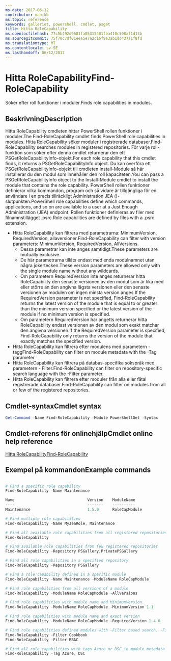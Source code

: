 ```yaml
---
ms.date: 2017-06-12
contributor: manikb
ms.topic: reference
keywords: galleriet, powershell, cmdlet, psget
title: Hitta RoleCapability
ms.openlocfilehash: 77c5b492d9681fa05315401fba410c508af1d13b
ms.sourcegitcommit: 75f70c7df01eea5e7a2c16f9a3ab1dd437a1f8fd
ms.translationtype: MT
ms.contentlocale: sv-SE
ms.lasthandoff: 06/12/2017
---
```

# <a name="find-rolecapability"></a><span data-ttu-id="a5fa4-103">Hitta RoleCapability</span><span class="sxs-lookup"><span data-stu-id="a5fa4-103">Find-RoleCapability</span></span>

<span data-ttu-id="a5fa4-104">Söker efter roll funktioner i moduler.</span><span class="sxs-lookup"><span data-stu-id="a5fa4-104">Finds role capabilities in modules.</span></span>

## <a name="description"></a><span data-ttu-id="a5fa4-105">Beskrivning</span><span class="sxs-lookup"><span data-stu-id="a5fa4-105">Description</span></span>
<span data-ttu-id="a5fa4-106">Hitta RoleCapability cmdleten hittar PowerShell rollen funktioner i moduler.</span><span class="sxs-lookup"><span data-stu-id="a5fa4-106">The Find-RoleCapability cmdlet finds PowerShell role capabilities in modules.</span></span> <span data-ttu-id="a5fa4-107">Hitta RoleCapability söker moduler i registrerade databaser.</span><span class="sxs-lookup"><span data-stu-id="a5fa4-107">Find-RoleCapability searches modules in registered repositories.</span></span> <span data-ttu-id="a5fa4-108">För varje roll-funktion som söker efter denna cmdlet returnerar den ett PSGetRoleCapabilityInfo-objekt.</span><span class="sxs-lookup"><span data-stu-id="a5fa4-108">For each role capability that this cmdlet finds, it returns a PSGetRoleCapabilityInfo object.</span></span> <span data-ttu-id="a5fa4-109">Du kan överföra ett PSGetRoleCapabilityInfo-objekt till cmdleten Install-Module så här installerar du den modul som innehåller den roll kapaciteten.</span><span class="sxs-lookup"><span data-stu-id="a5fa4-109">You can pass a PSGetRoleCapabilityInfo object to the Install-Module cmdlet to install the module that contains the role capability.</span></span>
<span data-ttu-id="a5fa4-110">PowerShell rollen funktioner definierar vilka kommandon, program och så vidare är tillgängliga för en användare i en precis tillräckligt Administration JEA ()-slutpunkten.</span><span class="sxs-lookup"><span data-stu-id="a5fa4-110">PowerShell role capabilities define which commands, applications, and so on are available to a user at a Just Enough Administration (JEA) endpoint.</span></span> <span data-ttu-id="a5fa4-111">Rollen funktioner definieras av filer med filnamnstillägget .psrc.</span><span class="sxs-lookup"><span data-stu-id="a5fa4-111">Role capabilities are defined by files with a .psrc extension.</span></span>

- <span data-ttu-id="a5fa4-112">Hitta RoleCapability kan filtrera med parametrarna: MinimumVersion, RequiredVersion, allaversioner.</span><span class="sxs-lookup"><span data-stu-id="a5fa4-112">Find-RoleCapability can filter with version parameters: MinimumVersion, RequiredVersion, AllVersions.</span></span>
  - <span data-ttu-id="a5fa4-113">Dessa parametrar kan inte anges samtidigt.</span><span class="sxs-lookup"><span data-stu-id="a5fa4-113">These parameters are mutually exclusive.</span></span>
  - <span data-ttu-id="a5fa4-114">De här parametrarna tillåts endast med enda modulnamnet utan några jokertecken.</span><span class="sxs-lookup"><span data-stu-id="a5fa4-114">These version parameters are allowed only with the single module name without any wildcards.</span></span>
  - <span data-ttu-id="a5fa4-115">Om parametern RequiredVersion inte anges returnerar hitta RoleCapability den senaste versionen av den modul som är lika med eller större än den angivna lägsta versionen eller den senaste versionen av modulen om ingen minsta version anges.</span><span class="sxs-lookup"><span data-stu-id="a5fa4-115">If the RequiredVersion parameter is not specified, Find-RoleCapability returns the latest version of the module that is equal to or greater than the minimum version specified or the latest version of the module if no minimum version is specified.</span></span>
  - <span data-ttu-id="a5fa4-116">Om parametern RequiredVersion har angetts returnerar hitta RoleCapability endast versionen av den modul som exakt matchar den angivna versionen.</span><span class="sxs-lookup"><span data-stu-id="a5fa4-116">If the RequiredVersion parameter is specified, Find-RoleCapability only returns the version of the module that exactly matches the specified version.</span></span>
- <span data-ttu-id="a5fa4-117">Hitta RoleCapability kan filtrera efter modulens med parametern - tagg</span><span class="sxs-lookup"><span data-stu-id="a5fa4-117">Find-RoleCapability can filter on module metadata with the -Tag parameter</span></span>
- <span data-ttu-id="a5fa4-118">Hitta RoleCapability kan filtrera på databas-specifika sökspråk med parametern - Filter.</span><span class="sxs-lookup"><span data-stu-id="a5fa4-118">Find-RoleCapability can filter on repository-specific search language with the -Filter parameter.</span></span>
- <span data-ttu-id="a5fa4-119">Hitta RoleCapability kan filtrera efter moduler från alla eller fåtal registrerade databaser.</span><span class="sxs-lookup"><span data-stu-id="a5fa4-119">Find-RoleCapability can filter on modules from all or few of the registered repositories.</span></span>

## <a name="cmdlet-syntax"></a><span data-ttu-id="a5fa4-120">Cmdlet-syntax</span><span class="sxs-lookup"><span data-stu-id="a5fa4-120">Cmdlet syntax</span></span>
```powershell
Get-Command -Name Find-RoleCapability -Module PowerShellGet -Syntax
```

## <a name="cmdlet-online-help-reference"></a><span data-ttu-id="a5fa4-121">Cmdlet-referens för onlinehjälp</span><span class="sxs-lookup"><span data-stu-id="a5fa4-121">Cmdlet online help reference</span></span>

[<span data-ttu-id="a5fa4-122">Hitta RoleCapability</span><span class="sxs-lookup"><span data-stu-id="a5fa4-122">Find-RoleCapability</span></span>](http://go.microsoft.com/fwlink/?LinkId=718029)

## <a name="example-commands"></a><span data-ttu-id="a5fa4-123">Exempel på kommandon</span><span class="sxs-lookup"><span data-stu-id="a5fa4-123">Example commands</span></span>
```powershell

# Find a specific role capability
Find-RoleCapability -Name Maintenance

Name                                Version    ModuleName                          Repository
----                                -------    ----------                          ----------
Maintenance                         1.5.0      RoleCapModule                       PrivatePSGallery

# Find multiple role capabilities
Find-RoleCapability -Name MyJeaRole, Maintenance

# Find all available role capabilities from all registered repositories
Find-RoleCapability

# Find available role capabilities from few registered repositories
Find-RoleCapability -Repository PSGallery,PrivatePSGallery

# Find all role capabilities in a specified repository
Find-RoleCapability -Repository PSGallery

# Find a role capability defined in a specific module
Find-RoleCapability -Name Maintenance -ModuleName RoleCapModule

# Find role capabilities from all versions of a module
Find-RoleCapability -ModuleName RoleCapModule -AllVersions

# Find role capabilities with module name and MinimumVersion.
Find-RoleCapability -ModuleName RoleCapModule -MinimumVersion 1.1

# Find role capabilities with module name and exact version
Find-RoleCapability -ModuleName RoleCapModule -RequiredVersion 1.4.0

# Find role capabilities defined modules with -Filter based search. -Filter searches in description and module names
Find-RoleCapability -Filter Cookbook
Find-RoleCapability -Filter RBAC

# Find all role capabilities with tags Azure or DSC in module metadata
Find-RoleCapability -Tag Azure, DSC

```

